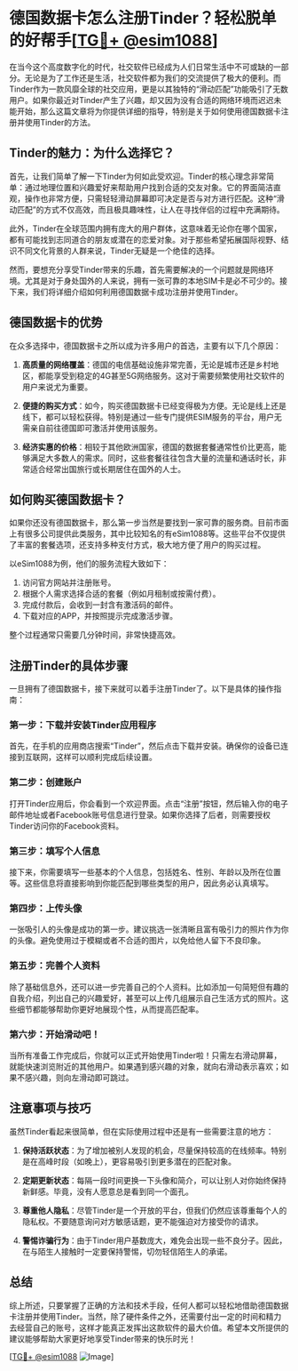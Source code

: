 # 德国数据卡怎么注册Tinder？轻松脱单的好帮手[[TG💪+ @esim1088](https://t.me/s/esim1088)]

在当今这个高度数字化的时代，社交软件已经成为人们日常生活中不可或缺的一部分。无论是为了工作还是生活，社交软件都为我们的交流提供了极大的便利。而Tinder作为一款风靡全球的社交应用，更是以其独特的“滑动匹配”功能吸引了无数用户。如果你最近对Tinder产生了兴趣，却又因为没有合适的网络环境而迟迟未能开始，那么这篇文章将为你提供详细的指导，特别是关于如何使用德国数据卡注册并使用Tinder的方法。

## Tinder的魅力：为什么选择它？

首先，让我们简单了解一下Tinder为何如此受欢迎。Tinder的核心理念非常简单：通过地理位置和兴趣爱好来帮助用户找到合适的交友对象。它的界面简洁直观，操作也非常方便，只需轻轻滑动屏幕即可决定是否与对方进行匹配。这种“滑动匹配”的方式不仅高效，而且极具趣味性，让人在寻找伴侣的过程中充满期待。

此外，Tinder在全球范围内拥有庞大的用户群体，这意味着无论你在哪个国家，都有可能找到志同道合的朋友或潜在的恋爱对象。对于那些希望拓展国际视野、结识不同文化背景的人群来说，Tinder无疑是一个绝佳的选择。

然而，要想充分享受Tinder带来的乐趣，首先需要解决的一个问题就是网络环境。尤其是对于身处国外的人来说，拥有一张可靠的本地SIM卡是必不可少的。接下来，我们将详细介绍如何利用德国数据卡成功注册并使用Tinder。

## 德国数据卡的优势

在众多选择中，德国数据卡之所以成为许多用户的首选，主要有以下几个原因：

1. **高质量的网络覆盖**：德国的电信基础设施非常完善，无论是城市还是乡村地区，都能享受到稳定的4G甚至5G网络服务。这对于需要频繁使用社交软件的用户来说尤为重要。

2. **便捷的购买方式**：如今，购买德国数据卡已经变得极为方便。无论是线上还是线下，都可以轻松获得。特别是通过一些专门提供ESIM服务的平台，用户无需亲自前往德国即可激活并使用该服务。

3. **经济实惠的价格**：相较于其他欧洲国家，德国的数据套餐通常性价比更高，能够满足大多数人的需求。同时，这些套餐往往包含大量的流量和通话时长，非常适合经常出国旅行或长期居住在国外的人士。

## 如何购买德国数据卡？

如果你还没有德国数据卡，那么第一步当然是要找到一家可靠的服务商。目前市面上有很多公司提供此类服务，其中比较知名的有eSim1088等。这些平台不仅提供了丰富的套餐选项，还支持多种支付方式，极大地方便了用户的购买过程。

以eSim1088为例，他们的服务流程大致如下：

1. 访问官方网站并注册账号。
2. 根据个人需求选择合适的套餐（例如月租制或按需付费）。
3. 完成付款后，会收到一封含有激活码的邮件。
4. 下载对应的APP，并按照提示完成激活步骤。

整个过程通常只需要几分钟时间，非常快捷高效。

## 注册Tinder的具体步骤

一旦拥有了德国数据卡，接下来就可以着手注册Tinder了。以下是具体的操作指南：

### 第一步：下载并安装Tinder应用程序
首先，在手机的应用商店搜索“Tinder”，然后点击下载并安装。确保你的设备已连接到互联网，这样可以顺利完成后续设置。

### 第二步：创建账户
打开Tinder应用后，你会看到一个欢迎界面。点击“注册”按钮，然后输入你的电子邮件地址或者Facebook账号信息进行登录。如果你选择了后者，则需要授权Tinder访问你的Facebook资料。

### 第三步：填写个人信息
接下来，你需要填写一些基本的个人信息，包括姓名、性别、年龄以及所在位置等。这些信息将直接影响到你能匹配到哪些类型的用户，因此务必认真填写。

### 第四步：上传头像
一张吸引人的头像是成功的第一步。建议挑选一张清晰且富有吸引力的照片作为你的头像。避免使用过于模糊或者不合适的图片，以免给他人留下不良印象。

### 第五步：完善个人资料
除了基础信息外，还可以进一步完善自己的个人资料。比如添加一句简短但有趣的自我介绍，列出自己的兴趣爱好，甚至可以上传几组展示自己生活方式的照片。这些细节都能够帮助你更好地展现个性，从而提高匹配率。

### 第六步：开始滑动吧！
当所有准备工作完成后，你就可以正式开始使用Tinder啦！只需左右滑动屏幕，就能快速浏览附近的其他用户。如果遇到感兴趣的对象，就向右滑动表示喜欢；如果不感兴趣，则向左滑动即可跳过。

## 注意事项与技巧

虽然Tinder看起来很简单，但在实际使用过程中还是有一些需要注意的地方：

1. **保持活跃状态**：为了增加被别人发现的机会，尽量保持较高的在线频率。特别是在高峰时段（如晚上），更容易吸引到更多潜在的匹配对象。

2. **定期更新状态**：每隔一段时间更换一下头像和简介，可以让别人对你始终保持新鲜感。毕竟，没有人愿意总是看到同一个面孔。

3. **尊重他人隐私**：尽管Tinder是一个开放的平台，但我们仍然应该尊重每个人的隐私权。不要随意询问对方敏感话题，更不能强迫对方接受你的请求。

4. **警惕诈骗行为**：由于Tinder用户基数庞大，难免会出现一些不良分子。因此，在与陌生人接触时一定要保持警惕，切勿轻信陌生人的承诺。

## 总结

综上所述，只要掌握了正确的方法和技术手段，任何人都可以轻松地借助德国数据卡注册并使用Tinder。当然，除了硬件条件之外，还需要付出一定的时间和精力去经营自己的账号，这样才能真正发挥出这款软件的最大价值。希望本文所提供的建议能够帮助大家更好地享受Tinder带来的快乐时光！

[[TG💪+ @esim1088](https://t.me/s/esim1088) ![Image](https://i.postimg.cc/4NQfJmqS/Snipaste-2025-05-13-00-14-12.png)]